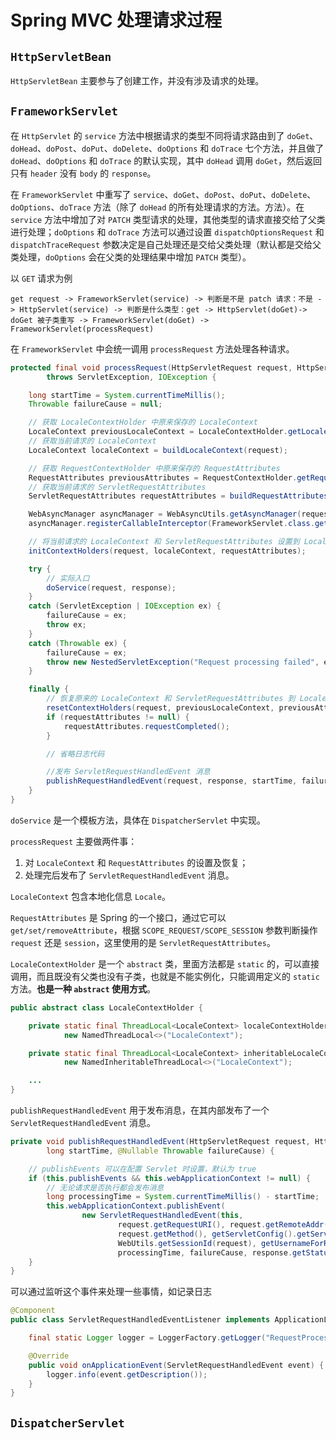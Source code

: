 # Spring MVC 处理请求过程

## `HttpServletBean` 

`HttpServletBean` 主要参与了创建工作，并没有涉及请求的处理。

## `FrameworkServlet`

在 `HttpServlet` 的 `service` 方法中根据请求的类型不同将请求路由到了 `doGet`、`doHead`、`doPost`、`doPut`、`doDelete`、`doOptions` 和 `doTrace` 七个方法，并且做了 `doHead`、`doOptions` 和 `doTrace` 的默认实现，其中 `doHead` 调用 `doGet`，然后返回只有 `header` 没有 `body` 的 `response`。

在 `FrameworkServlet` 中重写了 `service`、`doGet`、`doPost`、`doPut`、`doDelete`、`doOptions`、`doTrace` 方法（除了 `doHead` 的所有处理请求的方法。方法）。在 `service` 方法中增加了对 `PATCH` 类型请求的处理，其他类型的请求直接交给了父类进行处理；`doOptions` 和 `doTrace` 方法可以通过设置 `dispatchOptionsRequest` 和 `dispatchTraceRequest` 参数决定是自己处理还是交给父类处理（默认都是交给父类处理，`doOptions` 会在父类的处理结果中增加 `PATCH` 类型）。

以 `GET` 请求为例

```
get request -> FrameworkServlet(service) -> 判断是不是 patch 请求：不是 -> HttpServlet(service) -> 判断是什么类型：get -> HttpServlet(doGet)-> doGet 被子类重写 -> FrameworkServlet(doGet) -> FrameworkServlet(processRequest)
```

在 `FrameworkServlet` 中会统一调用  `processRequest` 方法处理各种请求。

```java
protected final void processRequest(HttpServletRequest request, HttpServletResponse response)
		throws ServletException, IOException {

	long startTime = System.currentTimeMillis();
	Throwable failureCause = null;

    // 获取 LocaleContextHolder 中原来保存的 LocaleContext
    LocaleContext previousLocaleContext = LocaleContextHolder.getLocaleContext();
    // 获取当前请求的 LocaleContext
	LocaleContext localeContext = buildLocaleContext(request);

    // 获取 RequestContextHolder 中原来保存的 RequestAttributes
    RequestAttributes previousAttributes = RequestContextHolder.getRequestAttributes();
    // 获取当前请求的 ServletRequestAttributes
	ServletRequestAttributes requestAttributes = buildRequestAttributes(request, response, previousAttributes);

	WebAsyncManager asyncManager = WebAsyncUtils.getAsyncManager(request);
	asyncManager.registerCallableInterceptor(FrameworkServlet.class.getName(), new RequestBindingInterceptor());

    // 将当前请求的 LocaleContext 和 ServletRequestAttributes 设置到 LocaleContextHolder 和 RequestContextHolder
	initContextHolders(request, localeContext, requestAttributes);

	try {
        // 实际入口
		doService(request, response);
	}
	catch (ServletException | IOException ex) {
		failureCause = ex;
		throw ex;
	}
	catch (Throwable ex) {
		failureCause = ex;
		throw new NestedServletException("Request processing failed", ex);
	}

	finally {
        // 恢复原来的 LocaleContext 和 ServletRequestAttributes 到 LocaleContextHolder 和 RequestContextHolder 中
		resetContextHolders(request, previousLocaleContext, previousAttributes);
		if (requestAttributes != null) {
			requestAttributes.requestCompleted();
		}

		// 省略日志代码

        //发布 ServletRequestHandledEvent 消息
		publishRequestHandledEvent(request, response, startTime, failureCause);
	}
}
```

`doService` 是一个模板方法，具体在 `DispatcherServlet` 中实现。

`processRequest` 主要做两件事：
1. 对 `LocaleContext` 和 `RequestAttributes` 的设置及恢复；
2. 处理完后发布了 `ServletRequestHandledEvent` 消息。

`LocaleContext` 包含本地化信息 `Locale`。

`RequestAttributes` 是 Spring 的一个接口，通过它可以 `get/set/removeAttribute`，根据 `SCOPE_REQUEST/SCOPE_SESSION` 参数判断操作 `request` 还是 `session`，这里使用的是 `ServletRequestAttributes`。

`LocaleContextHolder` 是一个 `abstract` 类，里面方法都是  `static` 的，可以直接调用，而且既没有父类也没有子类，也就是不能实例化，只能调用定义的 `static` 方法。**也是一种 `abstract` 使用方式**。

```java
public abstract class LocaleContextHolder {

	private static final ThreadLocal<LocaleContext> localeContextHolder =
			new NamedThreadLocal<>("LocaleContext");

	private static final ThreadLocal<LocaleContext> inheritableLocaleContextHolder =
			new NamedInheritableThreadLocal<>("LocaleContext");

    ...
}
```

`publishRequestHandledEvent` 用于发布消息，在其内部发布了一个 `ServletRequestHandledEvent` 消息。

```java
private void publishRequestHandledEvent(HttpServletRequest request, HttpServletResponse response,
		long startTime, @Nullable Throwable failureCause) {

    // publishEvents 可以在配置 Servlet 时设置，默认为 true
	if (this.publishEvents && this.webApplicationContext != null) {
		// 无论请求是否执行都会发布消息
		long processingTime = System.currentTimeMillis() - startTime;
		this.webApplicationContext.publishEvent(
				new ServletRequestHandledEvent(this,
						request.getRequestURI(), request.getRemoteAddr(),
						request.getMethod(), getServletConfig().getServletName(),
						WebUtils.getSessionId(request), getUsernameForRequest(request),
						processingTime, failureCause, response.getStatus()));
	}
}
```

可以通过监听这个事件来处理一些事情，如记录日志

```java
@Component 
public class ServletRequestHandledEventListener implements ApplicationListener<ServletRequestHandledEvent> { 

    final static Logger logger = LoggerFactory.getLogger("RequestProcessLog"); 

    @Override 
    public void onApplicationEvent(ServletRequestHandledEvent event) { 
        logger.info(event.getDescription()); 
    } 
}
```

## `DispatcherServlet`

